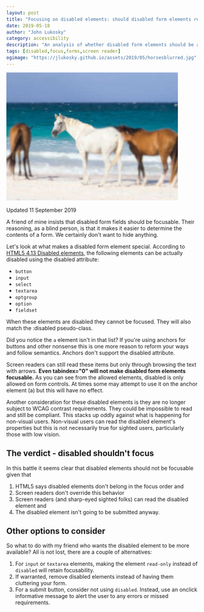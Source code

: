 ```yaml
---
layout: post
title: "Focusing on disabled elements: should disabled form elements receive focus?"
date: 2019-05-18
author: "John Lukosky"
category: accessibility
description: "An analysis of whether disabled form elements should be a web page's focus order"
tags: [disabled,focus,forms,screen reader]
ogimage: "https://jlukosky.github.io/assets/2019/05/horsesblurred.jpg"
---
```


![A sharply focused horse on a beach next to two blurred horses](/assets/2019/05/horsesblurred.jpg)

Updated 11 September 2019

A friend of mine insists that disabled form fields should be focusable. Their reasoning, as a blind person, is that it makes it easier to determine the contents of a form. We certainly don't want to hide anything.

Let's look at what makes a disabled form element special. According to [HTML5 4.13 Disabled elements](https://www.w3.org/TR/2014/REC-html5-20141028/disabled-elements.html), the following elements can be actually disabled using the disabled attribute:

- `button`
- `input`
- `select`
- `textarea`
- `optgroup`
- `option`
- `fieldset`

When these elements are disabled they cannot be focused. They will also match the :disabled pseudo-class.

Did you notice the `a` element isn't in that list? If you're using anchors for buttons and other nonsense this is one more reason to reform your ways and follow semantics. Anchors don't support the disabled attribute.

Screen readers can still read these items but only through browsing the text with arrows. **Even tabindex="0" will not make disabled form elements focusable.**
As you can see from the allowed elements, disabled is only allowed on form controls. At times some may attempt to use it on the anchor element (a) but this will have no effect.

Another consideration for these disabled elements is they are no longer subject to WCAG contrast requirements. They could be impossible to read and still be compliant. This stacks up oddly against what is happening for non-visual users. Non-visual users can read the disabled element's properties but this is not necessarily true for sighted users, particularly those with low vision.

## The verdict - disabled shouldn't focus

In this battle it seems clear that disabled elements should not be focusable given that 

1. HTML5 says disabled elements don't belong in the focus order and
2. Screen readers don't override this behavior
3. Screen readers (and sharp-eyed sighted folks) can read the disabled element and
4. The disabled element isn't going to be submitted anyway.

## Other options to consider

So what to do with my friend who wants the disabled element to be more available? All is not lost, there are a couple of alternatives:

1. For `input` or `textarea` elements, making the element `read-only` instead of `disabled` will retain focusability.
2. If warranted, remove disabled elements instead of having them cluttering your form.
3. For a submit button, consider not using `disabled`. Instead, use an onclick informative message to alert the user to any errors or missed requirements.

